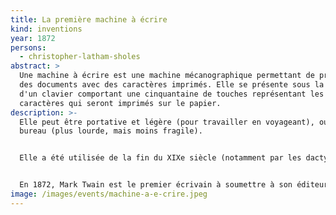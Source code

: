 ```yaml
---
title: La première machine à écrire
kind: inventions
year: 1872
persons:
  - christopher-latham-sholes
abstract: >
  Une machine à écrire est une machine mécanographique permettant de produire
  des documents avec des caractères imprimés. Elle se présente sous la forme
  d'un clavier comportant une cinquantaine de touches représentant les
  caractères qui seront imprimés sur le papier.
description: >-
  Elle peut être portative et légère (pour travailler en voyageant), ou de
  bureau (plus lourde, mais moins fragile).


  Elle a été utilisée de la fin du XIXe siècle (notamment par les dactylographes, ou « dactylos ») jusqu'à l'apparition, au XXe siècle, des machines à mémoire électronique, qui préfigurent le déclin et le remplacement de la machine par l'ordinateur.


  En 1872, Mark Twain est le premier écrivain à soumettre à son éditeur une œuvre, Les Aventures de Tom Sawyer, écrite avec une machine à écrire.
image: /images/events/machine-a-e-crire.jpeg
---
```


